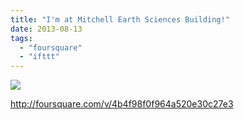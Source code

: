 ```yaml
---
title: "I'm at Mitchell Earth Sciences Building!"
date: 2013-08-13
tags: 
  - "foursquare"
  - "ifttt"
---
```


![](images/staticmap?center=37.42640695890645,-122.1727055311203&zoom=16&size=710x440&maptype=roadmap&sensor=false&markers=color:red%7C37.42640695890645,-122.1727055311203)  
  
http://foursquare.com/v/4b4f98f0f964a520e30c27e3
